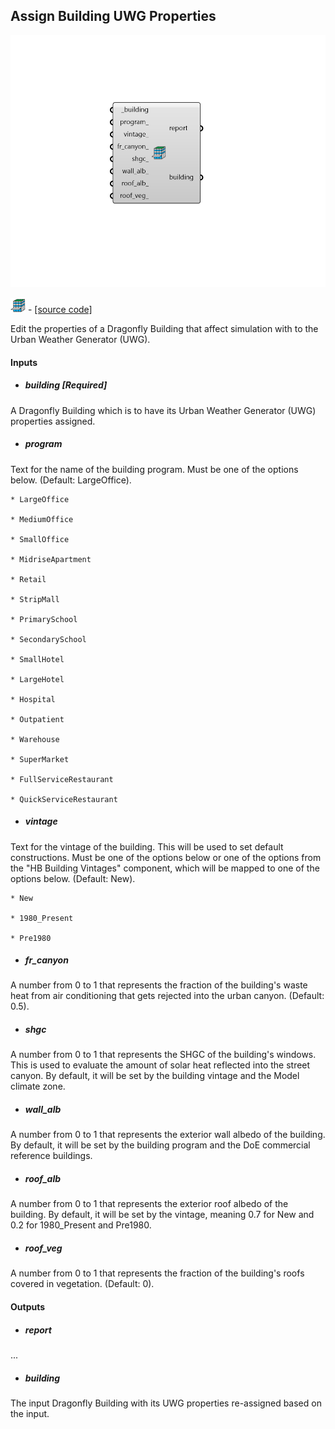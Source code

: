 ## Assign Building UWG Properties

![](../../images/components/Assign_Building_UWG_Properties.png)

![](../../images/icons/Assign_Building_UWG_Properties.png) - [[source code]](https://github.com/ladybug-tools/dragonfly-grasshopper/blob/master/dragonfly_grasshopper/src//DF%20Assign%20Building%20UWG%20Properties.py)


Edit the properties of a Dragonfly Building that affect simulation with to the Urban Weather Generator (UWG). 



#### Inputs
* ##### building [Required]
A Dragonfly Building which is to have its Urban Weather Generator (UWG) properties assigned. 
* ##### program 
Text for the name of the building program. Must be one of the options below. (Default: LargeOffice). 

    * LargeOffice

    * MediumOffice

    * SmallOffice

    * MidriseApartment

    * Retail

    * StripMall

    * PrimarySchool

    * SecondarySchool

    * SmallHotel

    * LargeHotel

    * Hospital

    * Outpatient

    * Warehouse

    * SuperMarket

    * FullServiceRestaurant

    * QuickServiceRestaurant
* ##### vintage 
Text for the vintage of the building. This will be used to set default constructions. Must be one of the options below or one of the options from the "HB Building Vintages" component, which will be mapped to one of the options below. (Default: New). 

    * New

    * 1980_Present

    * Pre1980
* ##### fr_canyon 
A number from 0 to 1 that represents the fraction of the building's waste heat from air conditioning that gets rejected into the urban canyon. (Default: 0.5). 
* ##### shgc 
A number from 0 to 1 that represents the SHGC of the building's windows. This is used to evaluate the amount of solar heat reflected into the street canyon. By default, it will be set by the building vintage and the Model climate zone. 
* ##### wall_alb 
A number from 0 to 1 that represents the exterior wall albedo of the building. By default, it will be set by the building program and the DoE commercial reference buildings. 
* ##### roof_alb 
A number from 0 to 1 that represents the exterior roof albedo of the building. By default, it will be set by the vintage, meaning 0.7 for New and 0.2 for 1980_Present and Pre1980. 
* ##### roof_veg 
A number from 0 to 1 that represents the fraction of the building's roofs covered in vegetation. (Default: 0). 

#### Outputs
* ##### report
... 
* ##### building
The input Dragonfly Building with its UWG properties re-assigned based on the input. 